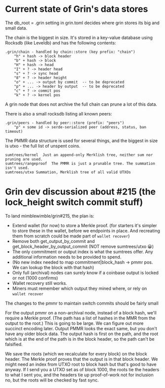 # Current state of Grin's data stores

The db_root = .grin setting in grin.toml decides where grin stores its big
and small data.

The chain is the biggest in size. It's stored in a key-value database
using Rocksdb (like Leveldb) and has the following contents:

````
.grin/chain - handled by chain::store (key prefix: "chain")
	"h" + hash -> block header
	"b" + hash -> block
	"H" + hash -> head
	"I" + ? -> header head
	"s" + ? -> sync head
	"8" + ? -> header height
	"o" + ... -> output by commit  -- to be deprecated
	"p" + ... -> header by output  -- to be deprecated
	"c" + ? -> commit pos
	"k" + ? -> kernel pos
````
A grin node that does not archive the full chain can prune a lot of this data.

There is also a small rocksdb listing all known peers:
````
.grin/peers - handled by peer::store (prefix: "peers")
	"p" + some id -> serde-serialized peer (address, status, ban timeout)
````
The PMMR data structure is used for several things, and the biggest
in size is utxo - the full list of unspent coins.
````
sumtrees/kernel  Just an append-only Merklish tree, neither sum nor pruning are used.
sumtrees/rangeproof  The PMMR is just a prunable tree. The summation isn't used.
sumtrees/utxo Summation, Merklish tree of all valid UTXOs
````


# Grin dev discussion about #215 (the lock_height switch commit stuff)

To land mimblewimble/grin#215, the plan is:

 * Extend wallet (for now) to store a Merkle proof.
   (for starters it's simpler to store these in the wallet, before we endpoints in place. And recreating them from scratch could be made part of `wallet recover`)
 * Remove both get_output_by_commit and get_block_header_by_output_commit (NOT remove sumtrees/utxo :grinning:)
 * The only commitment or output index is what the sumtrees offer. Any additional information needs to be provided to spend.
 * (No new index needed to map commitment|block_hash -> pmmr pos. We can lookup the block with that hash)
 * Only full (archival) nodes can surely know if a coinbase output is locked or not (1000 confirms)
 * Wallet recovery still works.
 * Miners must remember which output they mined where, or rely on `wallet recover`

The changes to the pmmr to maintain switch commits should be fairly small

For the output pmmr on a non-archival node, instead of a block hash, we'll require a Merkle proof.
	 (The path has a list of hashes in the MMR from the output to the root.)
	 This is going to be large. We can figure out more succinct encoding later.
	 Output PMMR looks the exact same, but you don't have any older block data.
	 The output hash is first on the path, and the root which is at the end of the path is in the block header,
	 so the path can't be falsified.

We save the roots (which we recalculate for every block) on the block header.
The Merkle proof proves that the output is in that block header.
We might need an index from UTXO root to block hash but that's good to have anyway.
If I send you a UTXO set as of block 1000, the roots tie the headers to what I sent you, and the headers tie up proof-of-work not for inclusion no, but the roots will be checked by fast sync.

